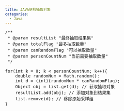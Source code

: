 ```yaml
---
title: JAVA随机抽取对象
categories:
  - Java
---
```

<pre>
/**
 * @param resultList "最终抽取结果集"
 * @param totalFlag "最多抽取数量"
 * @param canRandomFlag "可以抽取数量"
 * @param personCountNum "当前需要抽取数量"
 */

for(int k = 0; k < personCountNum; k++){
    double randomNum = Math.random();
    int d = (int)(randomNum * canRandomFlag);
    Object obj = list.get(d); // 获取抽取对象
    resultList.add(obj); // 添加对象到结果集
    list.remove(d); // 移除原始采样组
}
</pre>
